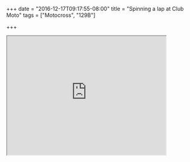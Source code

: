 +++
date = "2016-12-17T09:17:55-08:00"
title = "Spinning a lap at Club Moto"
tags = ["Motocross", "129B"]

+++

<iframe width="420" height="315" src="https://www.youtube.com/embed/RT87e75ocY8">
</iframe>
